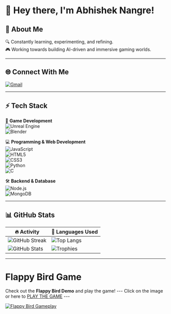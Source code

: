 # 👋 Hey there, I'm Abhishek Nangre!  

## 🚀 About Me  
🔍 Constantly learning, experimenting, and refining.  
🎮 Working towards building AI-driven and immersive gaming worlds.  

---

## 🌐 Connect With Me  

[![Gmail](https://img.shields.io/badge/Gmail-D14836?style=for-the-badge&logo=gmail&logoColor=white)](mailto:tunqwb@gmail.com)  



---

## ⚡ Tech Stack  

🚀 **Game Development**  
![Unreal Engine](https://img.shields.io/badge/Unreal%20Engine-000?style=flat&logo=unreal-engine&logoColor=white)  
![Blender](https://img.shields.io/badge/Blender-F5792A?style=flat&logo=blender&logoColor=white)  

💻 **Programming & Web Development**  
![JavaScript](https://img.shields.io/badge/JavaScript-F7DF1E?style=flat&logo=javascript&logoColor=black)  
![HTML5](https://img.shields.io/badge/HTML5-E34F26?style=flat&logo=html5&logoColor=white)  
![CSS3](https://img.shields.io/badge/CSS3-1572B6?style=flat&logo=css3&logoColor=white)  
![Python](https://img.shields.io/badge/Python-3776AB?style=flat&logo=python&logoColor=white)  
![C](https://img.shields.io/badge/C-A8B9CC?style=flat&logo=c&logoColor=black)  

🛠 **Backend & Database**  
![Node.js](https://img.shields.io/badge/Node.js-339933?style=flat&logo=node.js&logoColor=white)  
![MongoDB](https://img.shields.io/badge/MongoDB-47A248?style=flat&logo=mongodb&logoColor=white)  

---

## 📊 GitHub Stats  

| 🔥 **Activity** | 📌 **Languages Used** |
|---|---|
| ![GitHub Streak](https://github-readme-streak-stats.herokuapp.com/?user=karmaren&theme=dark&hide_border=true) | ![Top Langs](https://github-readme-stats.vercel.app/api/top-langs/?username=karmaren&layout=compact&theme=dark&hide_border=true) |
| ![GitHub Stats](https://github-readme-stats.vercel.app/api?username=karamren&show_icons=true&theme=dark&hide_border=true) | ![Trophies](https://github-profile-trophy.vercel.app/?username=karmaren&theme=darkhub) |

---

# Flappy Bird Game


Check out the **Flappy Bird Demo** and play the game!
 --- Click on the image or here to [PLAY THE GAME](https://karmaren.github.io/flappy-bird/) ---
 
[![Flappy Bird Gameplay](https://i.imgur.com/HzEITqk.gif)](https://karmaren.github.io/flappy-bird/)  
